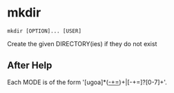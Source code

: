 # mkdir

```
mkdir [OPTION]... [USER]
```

Create the given DIRECTORY(ies) if they do not exist

## After Help

Each MODE is of the form '[ugoa]*([-+=]([rwxXst]*|[ugo]))+|[-+=]?[0-7]+'.
